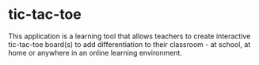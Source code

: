 # tic-tac-toe

This application is a learning tool that allows teachers to create interactive tic-tac-toe board(s) to add differentiation to their classroom - at school, at home or anywhere in an online learning environment.
